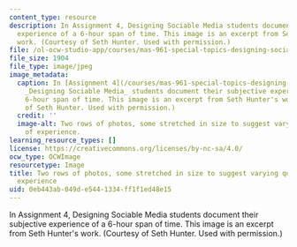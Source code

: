 ```yaml
---
content_type: resource
description: In Assignment 4, Designing Sociable Media students document their subjective
  experience of a 6-hour span of time. This image is an excerpt from Seth Hunter's
  work. (Courtesy of Seth Hunter. Used with permission.)
file: /ol-ocw-studio-app/courses/mas-961-special-topics-designing-sociable-media-spring-2008/0eb443ab049de5441334ff1f1ed48e15_mas-961s08-th.jpg
file_size: 1904
file_type: image/jpeg
image_metadata:
  caption: In [Assignment 4](/courses/mas-961-special-topics-designing-sociable-media-spring-2008/pages/assignments),
    _Designing Sociable Media_ students document their subjective experience of a
    6-hour span of time. This image is an excerpt from Seth Hunter's work. (Courtesy
    of Seth Hunter. Used with permission.)
  credit: ''
  image-alt: Two rows of photos, some stretched in size to suggest varying qualities
    of experience.
learning_resource_types: []
license: https://creativecommons.org/licenses/by-nc-sa/4.0/
ocw_type: OCWImage
resourcetype: Image
title: Two rows of photos, some stretched in size to suggest varying qualities of
  experience
uid: 0eb443ab-049d-e544-1334-ff1f1ed48e15
---
```

In Assignment 4, Designing Sociable Media students document their subjective experience of a 6-hour span of time. This image is an excerpt from Seth Hunter's work. (Courtesy of Seth Hunter. Used with permission.)